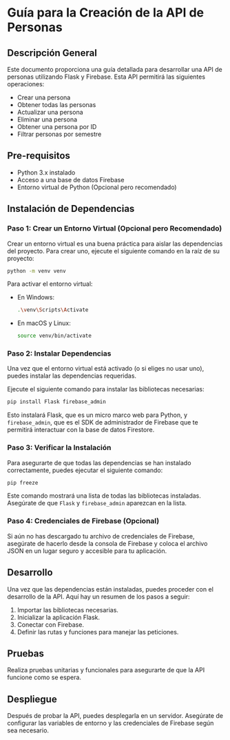 # Guía para la Creación de la API de Personas

## Descripción General

Este documento proporciona una guía detallada para desarrollar una API de personas utilizando Flask y Firebase. Esta API permitirá las siguientes operaciones:

- Crear una persona
- Obtener todas las personas
- Actualizar una persona
- Eliminar una persona
- Obtener una persona por ID
- Filtrar personas por semestre

## Pre-requisitos

- Python 3.x instalado
- Acceso a una base de datos Firebase
- Entorno virtual de Python (Opcional pero recomendado)

## Instalación de Dependencias

### Paso 1: Crear un Entorno Virtual (Opcional pero Recomendado)

Crear un entorno virtual es una buena práctica para aislar las dependencias del proyecto. Para crear uno, ejecute el siguiente comando en la raíz de su proyecto:

```bash
python -m venv venv
```

Para activar el entorno virtual:

- En Windows:

  ```bash
  .\venv\Scripts\Activate
  ```

- En macOS y Linux:

  ```bash
  source venv/bin/activate
  ```

### Paso 2: Instalar Dependencias

Una vez que el entorno virtual está activado (o si eliges no usar uno), puedes instalar las dependencias requeridas.

Ejecute el siguiente comando para instalar las bibliotecas necesarias:

```bash
pip install Flask firebase_admin
```

Esto instalará Flask, que es un micro marco web para Python, y `firebase_admin`, que es el SDK de administrador de Firebase que te permitirá interactuar con la base de datos Firestore.

### Paso 3: Verificar la Instalación

Para asegurarte de que todas las dependencias se han instalado correctamente, puedes ejecutar el siguiente comando:

```bash
pip freeze
```

Este comando mostrará una lista de todas las bibliotecas instaladas. Asegúrate de que `Flask` y `firebase_admin` aparezcan en la lista.

### Paso 4: Credenciales de Firebase (Opcional)

Si aún no has descargado tu archivo de credenciales de Firebase, asegúrate de hacerlo desde la consola de Firebase y coloca el archivo JSON en un lugar seguro y accesible para tu aplicación.

## Desarrollo

Una vez que las dependencias están instaladas, puedes proceder con el desarrollo de la API. Aquí hay un resumen de los pasos a seguir:

1. Importar las bibliotecas necesarias.
2. Inicializar la aplicación Flask.
3. Conectar con Firebase.
4. Definir las rutas y funciones para manejar las peticiones.

## Pruebas

Realiza pruebas unitarias y funcionales para asegurarte de que la API funcione como se espera.

## Despliegue

Después de probar la API, puedes desplegarla en un servidor. Asegúrate de configurar las variables de entorno y las credenciales de Firebase según sea necesario.
